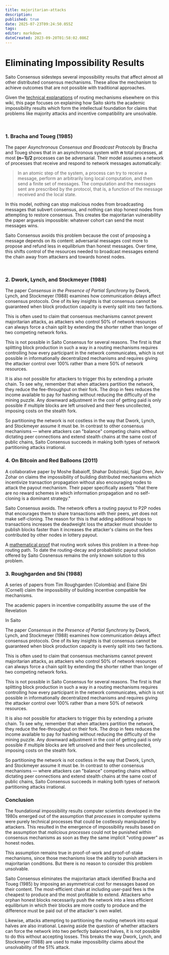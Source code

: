 ```yaml
---
title: majoritarian-attacks
description: 
published: true
date: 2025-07-23T09:24:50.055Z
tags: 
editor: markdown
dateCreated: 2023-09-20T01:58:02.086Z
---
```


# Eliminating Impossibility Results

Saito Consensus sidesteps several impossibility results that affect almost all other distributed consensus mechanisms. These allow the mechanism to achieve outcomes that are not possible with traditional approaches.

Given the [technical explanations](/consensus) of routing mechanisms elsewhere on this wiki, this page focuses on explaining how Saito skirts the academic impossibility results which form the intellectual foundation for claims that problems like majority attacks and incentive compatibility are unsolvable.

<br>

### 1. Bracha and Toueg (1985)

The paper *Asynchronous Consensus and Broadcast Protocols* by Bracha and Toueg shows that in an asynchronous system with **n** total processes, at most **(n−1)/2** processes can be adversarial. Their model assumes a network of processes that receive and respond to network messages automatically:

> In an atomic step of the system, a process can try to receive a message, perform an arbitrarily long local computation, and then send a finite set of messages. The computation and the messages sent are prescribed by the protocol, that is, a function of the message received and the local state.

In this model, nothing can stop malicious nodes from broadcasting messages that subvert consensus, and nothing can stop honest nodes from attempting to restore consensus. This creates tbe majoritarian vulnerability the paper arguesis impossible: whatever cohort can send the most messages wins.

Saito Consensus avoids this problem because the cost of proposing a message depends on its content: adversarial messages cost more to propose and refund less in equilibrium than honest messages. Over time, this shifts control of the resources needed to broadcast messages extend the chain away from attackers and towards honest nodes.

<br>

### 2. Dwork, Lynch, and Stockmeyer (1988)

The paper *Consensus in the Presence of Partial Synchrony* by Dwork, Lynch, and Stockmeyer (1988) examines how communication delays affect consensus protocols. One of its key insights is that consensus cannot be guaranteed when block production capacity is evenly split into two factions.

This is often used to claim that consensus mechanisms cannot prevent majoritarian attacks, as attackers who control 50% of network resources can always force a chain split by extending the shorter rather than longer of two competing network forks.

This is not possible in Saito Consensus for several reasons. The first is that splitting block production in such a way in a routing mechanisms requires controlling how every participant in the network communicates, which is not possible in informationally decentralized mechanisms and requires giving the attacker control over 100% rather than a mere 50% of network resources.

It is also not possible for attackers to trigger this by extending a private chain. To see why, remember that when attackers partition the network, they reduce the fee-throughput on their fork. The drop in fees reduces the income available to pay for hashing without reducing the difficulty of the mining puzzle. Any downward adjustment in the cost of getting paid is only possible if multiple blocks are left unsolved and their fees uncollected, imposing costs on the stealth fork.

So partitioning the network is not costless in the way that Dwork, Lynch, and Stockmeyer assume it must be. In contrast to other consensus mechanisms — where attackers can "balance" competing chains without dictating peer connections and extend stealth chains at the same cost of public chains, Saito Consensus succeeds in making both types of network partitioning attacks irrational. 


### 4. On Bitcoin and Red Balloons (2011)

A collaborative paper by Moshe Babaioff, Shahar Dobzinski, Sigal Oren, Aviv Zohar on  claims the impossibility of building distributed mechanisms which incentivize transaction propagation without also encouraging nodes to attack the payout mechanism. Their paper specifically asserts "that there are no reward schemes in which information propagation and no self-cloning is a dominant strategy." 

Saito Consensus avoids. The network offers a routing payout to P2P nodes that encourages them to share transactions with their peers, yet does not make self-cloning. The reason for this is that adding additional hops to transactions increases the deadweight loss the attacker must shoulder to publish blocks faster than it increases the attacker's claims on the fees contributed by other nodes in lottery payout.

A [mathematical proof](/) that routing work solves this problem in a three-hop routing path. To date the routing-decay and probabilistic payout solution offered by Saito Cosnensus remains the only known solution to this problem.



### 3. Roughgarden and Shi (1988)

A series of papers from Tim Roughgarden (Colombia) and Elaine Shi (Cornell) claim the impossibility of building incentive compatible fee mechanisms.

The academic papers in incentive compatibility assume the use of the Revelation 

In Saito

The paper *Consensus in the Presence of Partial Synchrony* by Dwork, Lynch, and Stockmeyer (1988) examines how communication delays affect consensus protocols. One of its key insights is that consensus cannot be guaranteed when block production capacity is evenly split into two factions.

This is often used to claim that consensus mechanisms cannot prevent majoritarian attacks, as attackers who control 50% of network resources can always force a chain split by extending the shorter rather than longer of two competing network forks.

This is not possible in Saito Consensus for several reasons. The first is that splitting block production in such a way in a routing mechanisms requires controlling how every participant in the network communicates, which is not possible in informationally decentralized mechanisms and requires giving the attacker control over 100% rather than a mere 50% of network resources.

It is also not possible for attackers to trigger this by extending a private chain. To see why, remember that when attackers partition the network, they reduce the fee-throughput on their fork. The drop in fees reduces the income available to pay for hashing without reducing the difficulty of the mining puzzle. Any downward adjustment in the cost of getting paid is only possible if multiple blocks are left unsolved and their fees uncollected, imposing costs on the stealth fork.

So partitioning the network is not costless in the way that Dwork, Lynch, and Stockmeyer assume it must be. In contrast to other consensus mechanisms — where attackers can "balance" competing chains without dictating peer connections and extend stealth chains at the same cost of public chains, Saito Consensus succeeds in making both types of network partitioning attacks irrational. 

### Conclusion

The foundational impossibility results computer scientists developed in the 1980s emerged out of the assumption that *processes* in computer systems were purely technical processes that could be costlessly manipulated by attackers. This resulted in the emergence of impossibility results based on the assumption that *malicious processes* could not be punished within consensus mechanisms as soon as they the same implicit "voting power" as honest nodes.

This assumption remains true in proof-of-work and proof-of-stake mechanisms, since those mechanisms lose the ability to punish attackers in majoritarian conditions. But there is no reason to consider this problem unsolvable.

Saito Consensus eliminates the majoritarian attack identified Bracha and Toueg (1985) by imposing an asymmetrical cost for messages based on their content. The most-efficient chain at including user-paid fees is the cheapest to produce and the most profitable to extend. Attackers who orphan honest blocks necessarily push the network into a less efficient equilibrium in which their blocks are more costly to produce and the difference must be paid out of the attacker's own wallet.

Likewise, attacks attempting to partitioning the routing network into equal halves are also irrational. Leaving aside the question of whether attackers can force the network into two perfectly balanced halves, it is not possible to do this without accepting losses. This breaks the way Dwork, Lynch, and Stockmeyer (1988) are used to make impossibility claims about the unsolvability of the 51% attack.

